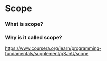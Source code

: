 # Scope

### What is scope?


### Why is it called scope?
https://www.coursera.org/learn/programming-fundamentals/supplement/gSJnU/scope